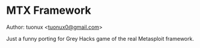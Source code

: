 # MTX Framework

Author: tuonux \<tuonux0@gmail.com\>

Just a funny porting for Grey Hacks game of the real Metasploit framework.
